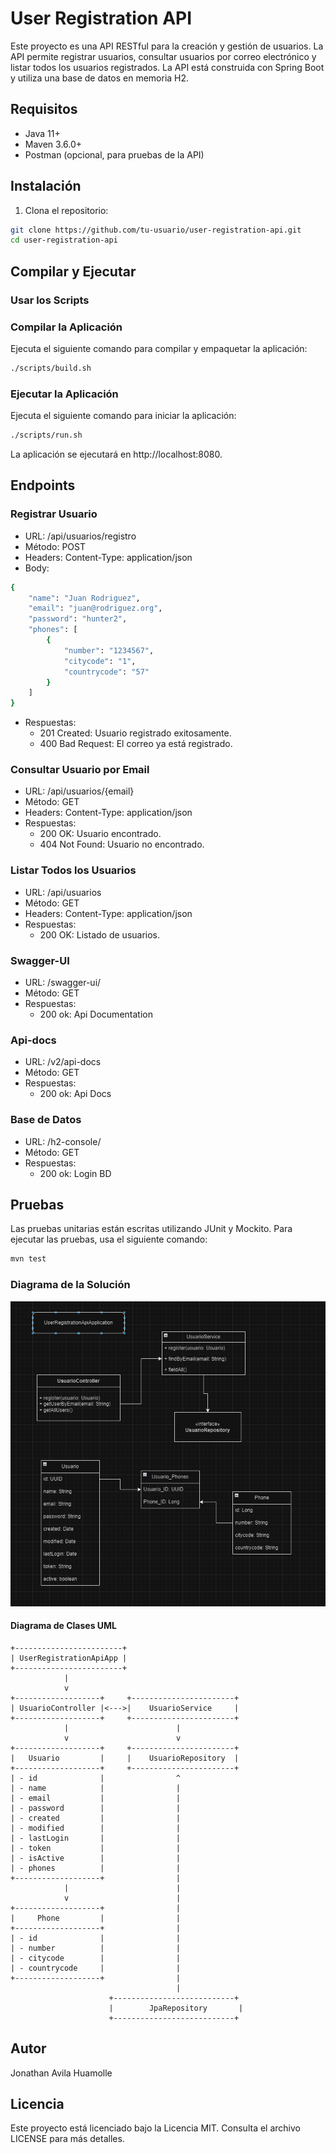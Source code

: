 # User Registration API

Este proyecto es una API RESTful para la creación y gestión de usuarios. La API permite registrar usuarios, consultar usuarios por correo electrónico y listar todos los usuarios registrados. La API está construida con Spring Boot y utiliza una base de datos en memoria H2.

## Requisitos

- Java 11+
- Maven 3.6.0+
- Postman (opcional, para pruebas de la API)

## Instalación

1. Clona el repositorio:

```sh
git clone https://github.com/tu-usuario/user-registration-api.git
cd user-registration-api
```

## Compilar y Ejecutar

### Usar los Scripts
### Compilar la Aplicación
Ejecuta el siguiente comando para compilar y empaquetar la aplicación:

```sh
./scripts/build.sh
```

### Ejecutar la Aplicación
Ejecuta el siguiente comando para iniciar la aplicación:

```sh
./scripts/run.sh
```

La aplicación se ejecutará en http://localhost:8080.

## Endpoints
### Registrar Usuario
- URL: /api/usuarios/registro
- Método: POST
- Headers: Content-Type: application/json
- Body:
```sh
{
    "name": "Juan Rodriguez",
    "email": "juan@rodriguez.org",
    "password": "hunter2",
    "phones": [
        {
            "number": "1234567",
            "citycode": "1",
            "countrycode": "57"
        }
    ]
}
```
- Respuestas:
    - 201 Created: Usuario registrado exitosamente.
    - 400 Bad Request: El correo ya está registrado.

### Consultar Usuario por Email
- URL: /api/usuarios/{email}
- Método: GET
- Headers: Content-Type: application/json
- Respuestas:
    - 200 OK: Usuario encontrado.
    - 404 Not Found: Usuario no encontrado.

### Listar Todos los Usuarios
- URL: /api/usuarios
- Método: GET
- Headers: Content-Type: application/json
- Respuestas:
  - 200 OK: Listado de usuarios. 

### Swagger-UI
- URL: /swagger-ui/
- Método: GET
- Respuestas:
  - 200 ok: Api Documentation

### Api-docs
- URL: /v2/api-docs
- Método: GET
- Respuestas:
  - 200 ok: Api Docs

### Base de Datos
- URL: /h2-console/
- Método: GET
- Respuestas:
  - 200 ok: Login BD

## Pruebas
Las pruebas unitarias están escritas utilizando JUnit y Mockito. Para ejecutar las pruebas, usa el siguiente comando:

```sh
mvn test
```

### Diagrama de la Solución

![MyImages](src/main/resources/images/DiagramSolution.png)

#### Diagrama de Clases UML

```plaintext
+------------------------+
| UserRegistrationApiApp |
+------------------------+
            |
            v
+-------------------+     +-----------------------+
| UsuarioController |<--->|    UsuarioService     |
+-------------------+     +-----------------------+
            |                        |
            v                        v
+-------------------+     +-----------------------+
|   Usuario         |     |    UsuarioRepository  |
+-------------------+     +-----------------------+
| - id              |                ^
| - name            |                |
| - email           |                |
| - password        |                |
| - created         |                |
| - modified        |                |
| - lastLogin       |                |
| - token           |                |
| - isActive        |                |
| - phones          |                |
+-------------------+                |
            |                        |
            v                        |
+-------------------+                |
|     Phone         |                |
+-------------------+                |
| - id              |                |
| - number          |                |
| - citycode        |                |
| - countrycode     |                |
+-------------------+                |
                                     |
                      +---------------------------+
                      |        JpaRepository       |
                      +---------------------------+
```

## Autor
Jonathan Avila Huamolle

## Licencia
Este proyecto está licenciado bajo la Licencia MIT. Consulta el archivo LICENSE para más detalles.